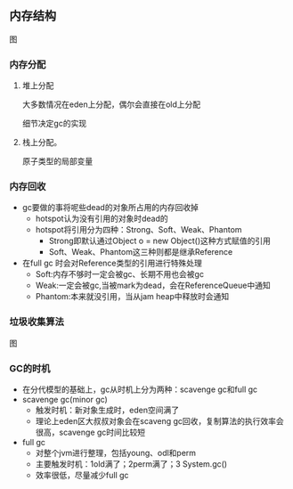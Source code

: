 ## 内存结构

图

### 内存分配

1. 堆上分配

   大多数情况在eden上分配，偶尔会直接在old上分配

   细节决定gc的实现  

2. 栈上分配。

   原子类型的局部变量

### 内存回收

- gc要做的事将呢些dead的对象所占用的内存回收掉
  - hotspot认为没有引用的对象时dead的
  - hotspot将引用分为四种：Strong、Soft、Weak、Phantom
    - Strong即默认通过Object o = new Object()这种方式赋值的引用
    - Soft、Weak、Phantom这三种则都是继承Reference  
- 在full gc 时会对Reference类型的引用进行特殊处理
  - Soft:内存不够时一定会被gc、长期不用也会被gc
  - Weak:一定会被gc,当被mark为dead，会在ReferenceQueue中通知
  - Phantom:本来就没引用，当从jam heap中释放时会通知   

### 垃圾收集算法

图

### GC的时机

- 在分代模型的基础上，gc从时机上分为两种：scavenge gc和full gc
- scavenge gc(minor gc)
  - 触发时机：新对象生成时，eden空间满了
  - 理论上eden区大叔叔对象会在scaveng gc回收，复制算法的执行效率会很高，scavenge gc时间比较短
- full gc
  - 对整个jvm进行整理，包括young、odl和perm
  - 主要触发时机：1old满了；2perm满了；3 System.gc()
  - 效率很低，尽量减少full gc